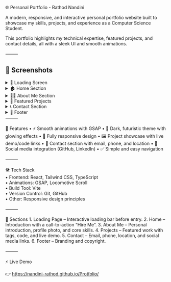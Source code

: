 🌐 Personal Portfolio - Rathod Nandini

A modern, responsive, and interactive personal portfolio website built to showcase my skills, projects, and experience as a Computer Science Student.

This portfolio highlights my technical expertise, featured projects, and contact details, all with a sleek UI and smooth animations.

⸻

## 📸 Screenshots  

<details>
  <summary>🔹 Loading Screen</summary>  

  ![Loading Screen](./public/Loading.png)  

</details> 

<details>
  <summary>🏠 Home Section</summary>  

  ![Home Section](./public/Homepage.png)  

</details>   

<details>
  <summary>👩‍💻 About Me Section</summary>  

  ![About Me](./public/About.png)  

</details>  

<details>
  <summary>📂 Featured Projects</summary>  

  ![Projects](./public/Project.png)  

</details>  

<details>
  <summary>📞 Contact Section</summary>  

  ![Contact](./public/Contact.png)  

</details>  

<details>
  <summary>🔻 Footer</summary>  

  ![Footer](./public/Footer.png)  

</details>  
⸻

🚀 Features
    •	⚡ Smooth animations with GSAP
	•	🌙 Dark, futuristic theme with glowing effects
	•	📱 Fully responsive design
	•	🖼️ Project showcase with live demo/code links
	•	📧 Contact section with email, phone, and location
	•	🔗 Social media integration (GitHub, LinkedIn)
	•	✅ Simple and easy navigation

⸻

🛠️ Tech Stack  
    • Frontend: React, Tailwind CSS, TypeScript  
    • Animations: GSAP, Locomotive Scroll  
    • Build Tool: Vite  
    • Version Control: Git, GitHub  
    • Other: Responsive design principles

⸻

📂 Sections
    1.	Loading Page – Interactive loading bar before entry.
	2.	Home – Introduction with a call-to-action “Hire Me”.
	3.	About Me – Personal introduction, profile photo, and core skills.
	4.	Projects – Featured work with tags, code, and live demo.
	5.	Contact – Email, phone, location, and social media links.
	6.	Footer – Branding and copyright.

⸻

⚡ Live Demo

👉 https://nandini-rathod.github.io/Protfolio/